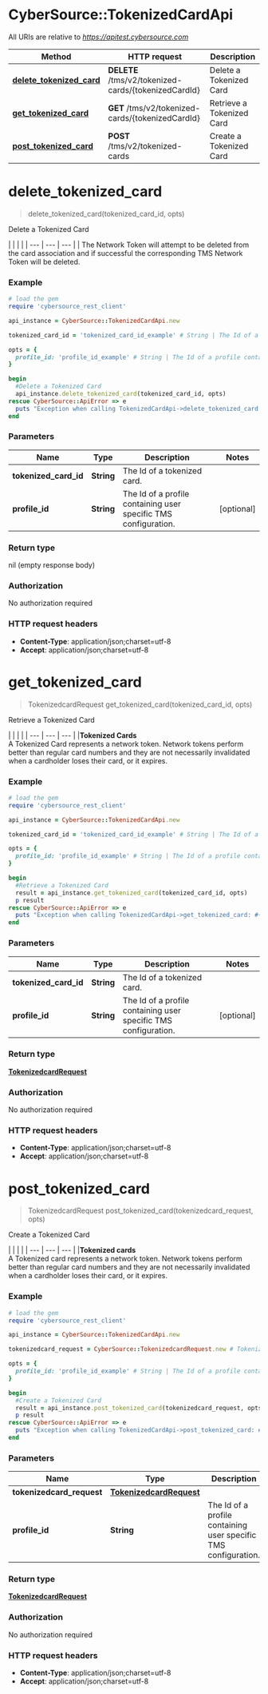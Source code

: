 # CyberSource::TokenizedCardApi

All URIs are relative to *https://apitest.cybersource.com*

Method | HTTP request | Description
------------- | ------------- | -------------
[**delete_tokenized_card**](TokenizedCardApi.md#delete_tokenized_card) | **DELETE** /tms/v2/tokenized-cards/{tokenizedCardId} | Delete a Tokenized Card
[**get_tokenized_card**](TokenizedCardApi.md#get_tokenized_card) | **GET** /tms/v2/tokenized-cards/{tokenizedCardId} | Retrieve a Tokenized Card
[**post_tokenized_card**](TokenizedCardApi.md#post_tokenized_card) | **POST** /tms/v2/tokenized-cards | Create a Tokenized Card


# **delete_tokenized_card**
> delete_tokenized_card(tokenized_card_id, opts)

Delete a Tokenized Card

|  |  |  | | --- | --- | --- | | The Network Token will attempt to be deleted from the card association and if successful the corresponding TMS Network Token will be deleted. 

### Example
```ruby
# load the gem
require 'cybersource_rest_client'

api_instance = CyberSource::TokenizedCardApi.new

tokenized_card_id = 'tokenized_card_id_example' # String | The Id of a tokenized card.

opts = { 
  profile_id: 'profile_id_example' # String | The Id of a profile containing user specific TMS configuration.
}

begin
  #Delete a Tokenized Card
  api_instance.delete_tokenized_card(tokenized_card_id, opts)
rescue CyberSource::ApiError => e
  puts "Exception when calling TokenizedCardApi->delete_tokenized_card: #{e}"
end
```

### Parameters

Name | Type | Description  | Notes
------------- | ------------- | ------------- | -------------
 **tokenized_card_id** | **String**| The Id of a tokenized card. | 
 **profile_id** | **String**| The Id of a profile containing user specific TMS configuration. | [optional] 

### Return type

nil (empty response body)

### Authorization

No authorization required

### HTTP request headers

 - **Content-Type**: application/json;charset=utf-8
 - **Accept**: application/json;charset=utf-8



# **get_tokenized_card**
> TokenizedcardRequest get_tokenized_card(tokenized_card_id, opts)

Retrieve a Tokenized Card

|  |  |  | | --- | --- | --- | |**Tokenized Cards**<br>A Tokenized Card represents a network token. Network tokens perform better than regular card numbers and they are not necessarily invalidated when a cardholder loses their card, or it expires.  

### Example
```ruby
# load the gem
require 'cybersource_rest_client'

api_instance = CyberSource::TokenizedCardApi.new

tokenized_card_id = 'tokenized_card_id_example' # String | The Id of a tokenized card.

opts = { 
  profile_id: 'profile_id_example' # String | The Id of a profile containing user specific TMS configuration.
}

begin
  #Retrieve a Tokenized Card
  result = api_instance.get_tokenized_card(tokenized_card_id, opts)
  p result
rescue CyberSource::ApiError => e
  puts "Exception when calling TokenizedCardApi->get_tokenized_card: #{e}"
end
```

### Parameters

Name | Type | Description  | Notes
------------- | ------------- | ------------- | -------------
 **tokenized_card_id** | **String**| The Id of a tokenized card. | 
 **profile_id** | **String**| The Id of a profile containing user specific TMS configuration. | [optional] 

### Return type

[**TokenizedcardRequest**](TokenizedcardRequest.md)

### Authorization

No authorization required

### HTTP request headers

 - **Content-Type**: application/json;charset=utf-8
 - **Accept**: application/json;charset=utf-8



# **post_tokenized_card**
> TokenizedcardRequest post_tokenized_card(tokenizedcard_request, opts)

Create a Tokenized Card

|  |  |  | | --- | --- | --- | |**Tokenized cards**<br>A Tokenized card represents a network token. Network tokens perform better than regular card numbers and they are not necessarily invalidated when a cardholder loses their card, or it expires. 

### Example
```ruby
# load the gem
require 'cybersource_rest_client'

api_instance = CyberSource::TokenizedCardApi.new

tokenizedcard_request = CyberSource::TokenizedcardRequest.new # TokenizedcardRequest | 

opts = { 
  profile_id: 'profile_id_example' # String | The Id of a profile containing user specific TMS configuration.
}

begin
  #Create a Tokenized Card
  result = api_instance.post_tokenized_card(tokenizedcard_request, opts)
  p result
rescue CyberSource::ApiError => e
  puts "Exception when calling TokenizedCardApi->post_tokenized_card: #{e}"
end
```

### Parameters

Name | Type | Description  | Notes
------------- | ------------- | ------------- | -------------
 **tokenizedcard_request** | [**TokenizedcardRequest**](TokenizedcardRequest.md)|  | 
 **profile_id** | **String**| The Id of a profile containing user specific TMS configuration. | [optional] 

### Return type

[**TokenizedcardRequest**](TokenizedcardRequest.md)

### Authorization

No authorization required

### HTTP request headers

 - **Content-Type**: application/json;charset=utf-8
 - **Accept**: application/json;charset=utf-8



